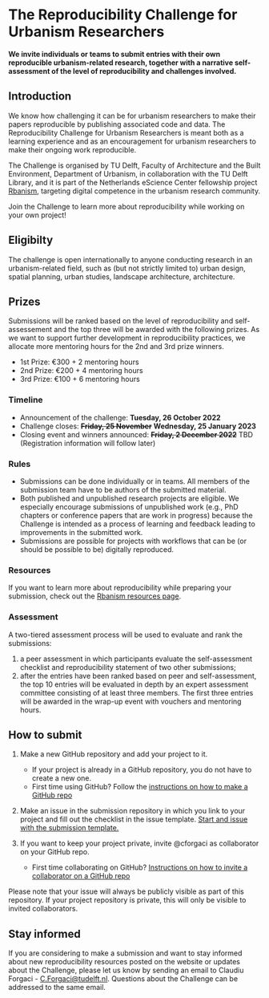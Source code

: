 # The Reproducibility Challenge for Urbanism Researchers

**We invite individuals or teams to submit entries with their own reproducible urbanism-related research, together with a narrative self-assessment of the level of reproducibility and challenges involved.** 

## Introduction
We know how challenging it can be for urbanism researchers to make their papers reproducible by publishing associated code and data. The Reproducibility Challenge for Urbanism Researchers is meant both as a learning experience and as an encouragement for urbanism researchers to make their ongoing work reproducible.

The Challenge is organised by TU Delft, Faculty of Architecture and the Built Environment, Department of Urbanism, in collaboration with the TU Delft Library, and it is part of the Netherlands eScience Center fellowship project [Rbanism](https://www.esciencecenter.nl/claudiu-forgaci/), targeting digital competence in the urbanism research community.

Join the Challenge to learn more about reproducibility while working on your own project!

## Eligibilty
The challenge is open internationally to anyone conducting research in an urbanism-related field, such as (but not strictly limited to) urban design, spatial planning, urban studies, landscape architecture, architecture.

## Prizes
Submissions will be ranked based on the level of reproducibility and self-assessement and the top three will be awarded with the following prizes. As we want to support further development in reproducibility practices, we allocate more mentoring hours for the 2nd and 3rd prize winners.

- 1st Prize: €300 + 2 mentoring hours
- 2nd Prize: €200 + 4 mentoring hours
- 3rd Prize: €100 + 6 mentoring hours

### Timeline
- Announcement of the challenge: **Tuesday, 26 October 2022**
- Challenge closes: ~~**Friday, 25 November**~~ **Wednesday, 25 January 2023**
- Closing event and winners announced: ~~**Friday, 2 December 2022**~~ TBD (Registration information will follow later)

### Rules
- Submissions can be done individually or in teams. All members of the submission team have to be authors of the submitted material.
- Both published and unpublished research projects are eligible. We especially encourage submissions of unpublished work (e.g., PhD chapters or conference papers that are work in progress) because the Challenge is intended as a process of learning and feedback leading to improvements in the submitted work.
- Submissions are possible for projects with workflows that can be (or should be possible to be) digitally reproduced.

### Resources
If you want to learn more about reproducibility while preparing your submission, check out the [Rbanism resources page](https://rbanism.github.io/Rbanism/resources.html).

### Assessment
A two-tiered assessment process will be used to evaluate and rank the submissions:

1. a peer assessment in which participants evaluate the self-assessment checklist and reproducibility statement of two other submissions;
2. after the entries have been ranked based on peer and self-assessment, the top 10 entries will be evaluated in depth by an expert assessment committee consisting of at least three members. The first three entries will be awarded in the wrap-up event with vouchers and mentoring hours.

## How to submit

1. Make a new GitHub repository and add your project to it.
    
    - If your project is already in a GitHub repository, you do not have to create a new one. 
    - First time using GitHub? Follow the [instructions on how to make a GitHub repo](https://docs.github.com/en/get-started/quickstart/create-a-repo)

2. Make an issue in the submission repository in which you link to your project and fill out the checklist in the issue template. [Start and issue with the submission template.](https://github.com/Rbanism/repro-challenge/issues/new/choose)

3. If you want to keep your project private, invite @cforgaci as collaborator on your GitHub repo.

    - First time collaborating on GitHub? [Instructions on how to invite a collaborator on a GitHub repo](https://docs.github.com/en/account-and-profile/setting-up-and-managing-your-personal-account-on-github/managing-access-to-your-personal-repositories/inviting-collaborators-to-a-personal-repository)

Please note that your issue will always be publicly visible as part of this repository. If your project repository is private, this will only be visible to invited collaborators.

## Stay informed

If you are considering to make a submission and want to stay informed about new reproducibility resources posted on the website or updates about the Challenge, please let us know by sending an email to Claudiu Forgaci - C.Forgaci@tudelft.nl. Questions about the Challenge can be addressed to the same email.







